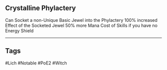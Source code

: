 ## Crystalline Phylactery
Can Socket a non-Unique Basic Jewel into the Phylactery
100% increased Effect of the Socketed Jewel
50% more Mana Cost of Skills if you have no Energy Shield

---
## Tags
#Lich
#Notable
#PoE2
#Witch
